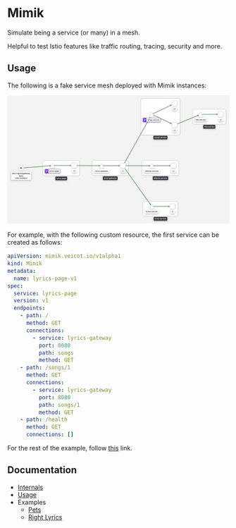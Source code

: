 # Mimik

Simulate being a service (or many) in a mesh. 

Helpful to test Istio features like traffic routing, tracing, security and more. 

## Usage

The following is a fake service mesh deployed with Mimik instances:

![right-lyrics](./docs/examples/mesh.png)

For example, with the following custom resource, the first service can be created as follows:

```yaml
apiVersion: mimik.veicot.io/v1alpha1
kind: Mimik
metadata:
  name: lyrics-page-v1
spec:
  service: lyrics-page
  version: v1
  endpoints:
    - path: /
      method: GET
      connections:
        - service: lyrics-gateway
          port: 8080
          path: songs
          method: GET
    - path: /songs/1
      method: GET
      connections:
        - service: lyrics-gateway
          port: 8080
          path: songs/1
          method: GET
    - path: /health
      method: GET
      connections: []
```

For the rest of the example, follow [this](./docs/examples/operator/operator.md) link.

## Documentation

* [Internals](./docs/internals.md)
* [Usage](./docs/usage.md)
* Examples
  * [Pets](./docs/examples/pets/pets.md)
  * [Right Lyrics](./docs/examples/right-lyrics/right-lyrics.md)
